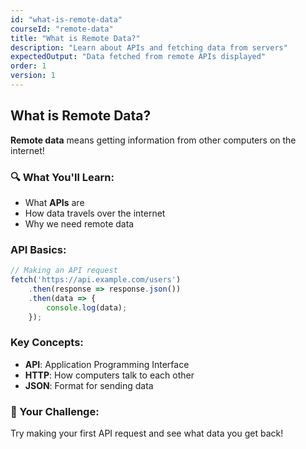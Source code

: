 ```yaml
---
id: "what-is-remote-data"
courseId: "remote-data"
title: "What is Remote Data?"
description: "Learn about APIs and fetching data from servers"
expectedOutput: "Data fetched from remote APIs displayed"
order: 1
version: 1
---
```


## What is Remote Data?

**Remote data** means getting information from other computers on the internet!

### 🔍 What You'll Learn:

- What **APIs** are
- How data travels over the internet
- Why we need remote data

### API Basics:

```javascript
// Making an API request
fetch('https://api.example.com/users')
    .then(response => response.json())
    .then(data => {
        console.log(data);
    });
```

### Key Concepts:

- **API**: Application Programming Interface
- **HTTP**: How computers talk to each other
- **JSON**: Format for sending data

### 🌟 Your Challenge:

Try making your first API request and see what data you get back!